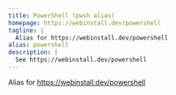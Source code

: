 ```yaml
---
title: PowerShell (pwsh alias)
homepage: https://webinstall.dev/powershell
tagline: |
  Alias for https://webinstall.dev/powershell
alias: powershell
description: |
  See https://webinstall.dev/powershell
---
```


Alias for https://webinstall.dev/powershell
